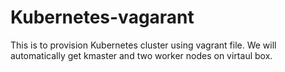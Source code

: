 # Kubernetes-vagarant

This is to provision Kubernetes cluster using vagrant file. 
We will automatically get kmaster and two worker nodes on virtaul box.
